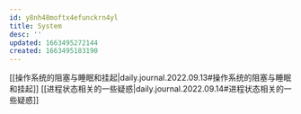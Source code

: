 ```yaml
---
id: y8nh48moftx4efunckrn4yl
title: System
desc: ''
updated: 1663495272144
created: 1663495183190
---
```

[[操作系统的阻塞与睡眠和挂起|daily.journal.2022.09.13#操作系统的阻塞与睡眠和挂起]]
[[进程状态相关的一些疑惑|daily.journal.2022.09.14#进程状态相关的一些疑惑]]